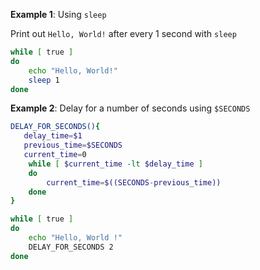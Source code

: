 **Example 1**: Using ``sleep``

Print out ``Hello, World!`` after every 1 second with ``sleep``

```sh
while [ true ]
do
	echo "Hello, World!"
	sleep 1
done
```
**Example 2**: Delay for a number of seconds using ``$SECONDS``

```sh
DELAY_FOR_SECONDS(){
   delay_time=$1 
   previous_time=$SECONDS
   current_time=0 
    while [ $current_time -lt $delay_time ]
    do
        current_time=$((SECONDS-previous_time))
    done 
}

while [ true ]
do
    echo "Hello, World !"
    DELAY_FOR_SECONDS 2
done    
```